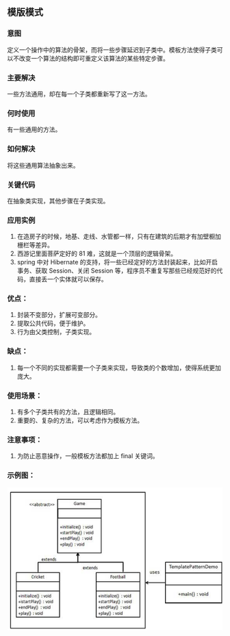## 模版模式

### 意图
定义一个操作中的算法的骨架，而将一些步骤延迟到子类中。模板方法使得子类可以不改变一个算法的结构即可重定义该算法的某些特定步骤。

### 主要解决
一些方法通用，却在每一个子类都重新写了这一方法。

### 何时使用
有一些通用的方法。

### 如何解决
将这些通用算法抽象出来。

### 关键代码
在抽象类实现，其他步骤在子类实现。

### 应用实例
1. 在造房子的时候，地基、走线、水管都一样，只有在建筑的后期才有加壁橱加栅栏等差异。 
2. 西游记里面菩萨定好的 81 难，这就是一个顶层的逻辑骨架。 
3. spring 中对 Hibernate 的支持，将一些已经定好的方法封装起来，比如开启事务、获取 Session、关闭 Session 等，程序员不重复写那些已经规范好的代码，直接丢一个实体就可以保存。

### 优点： 
1. 封装不变部分，扩展可变部分。 
2. 提取公共代码，便于维护。 
3. 行为由父类控制，子类实现。

### 缺点： 
1. 每一个不同的实现都需要一个子类来实现，导致类的个数增加，使得系统更加庞大。

### 使用场景：
1. 有多个子类共有的方法，且逻辑相同。 
2. 重要的、复杂的方法，可以考虑作为模板方法。

### 注意事项： 
1. 为防止恶意操作，一般模板方法都加上 final 关键词。

### 示例图：
![图片](template.jpg)